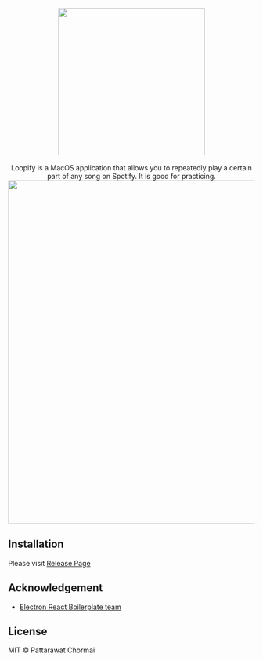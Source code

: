 <div align="center">
<img src="https://i.imgur.com/bojrMT1.png" width="300px">
<br>
<br>
<span>
Loopify is a MacOS application that allows you to repeatedly play a certain part of any song on Spotify. It is good for practicing.
</span>
</div>

<div align="center">
<img src="https://i.imgur.com/aSUuBRx.png" width="700px">
</div>

## Installation

Please visit [Release Page](https://github.com/heytitle/loopify/releases)

## Acknowledgement

- [Electron React Boilerplate team](https://github.com/electron-react-boilerplate/electron-react-boilerplate)

## License

MIT © Pattarawat Chormai
